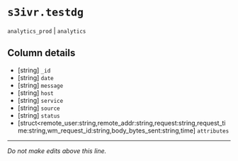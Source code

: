 # `s3ivr.testdg`
`analytics_prod` | `analytics`

## Column details
* [string]    `_id`
* [string]    `date`
* [string]    `message`
* [string]    `host`
* [string]    `service`
* [string]    `source`
* [string]    `status`
* [struct<remote_user:string,remote_addr:string,request:string,request_time:string,wm_request_id:string,body_bytes_sent:string,time] `attributes`

-------------------------------------------------------------------------------
*Do not make edits above this line.*
